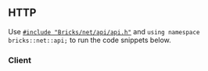 ## HTTP

Use [`#include "Bricks/net/api/api.h"`](https://github.com/KnowSheet/Bricks/blob/master/net/api/api.h) and `using namespace bricks::net::api;` to run the code snippets below.

### Client


